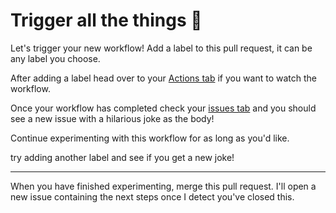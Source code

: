# Trigger all the things 🎉

Let's trigger your new workflow! Add a label to this pull request, it can be any label you choose.

After adding a label head over to your [Actions tab]({{actionsUrl}}) if you want to watch the workflow.

Once your workflow has completed check your [issues tab]({{repoUrl}}/issues) and you should see a new issue with a hilarious joke as the body!

Continue experimenting with this workflow for as long as you'd like.

try adding another label and see if you get a new joke!

---

When you have finished experimenting, merge this pull request. I'll open a new issue containing the next steps once I detect you've closed this.
